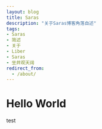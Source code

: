 ```yaml
---
layout: blog
title: Saras
description: "关于Saras博客角落自述"
tags: 
- Saras
- 简述
- 关于
- Liber
- Saras
- 坐井观天阔
redirect_from:
  - /about/
---
```


# Hello World
 test
